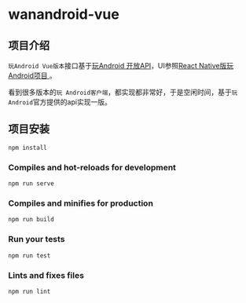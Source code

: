 # wanandroid-vue

## 项目介绍
`玩Android Vue版本`接口基于[玩Android 开放API](https://www.wanandroid.com/blog/show/2)，UI参照[React Native版玩Android项目
](https://www.wanandroid.com/blog/show/2681)。

看到很多版本的`玩 Android客户端`，都实现都非常好，于是空闲时间，基于`玩 Android`官方提供的api实现一版。

## 项目安装
```
npm install
```

### Compiles and hot-reloads for development
```
npm run serve
```

### Compiles and minifies for production
```
npm run build
```

### Run your tests
```
npm run test
```

### Lints and fixes files
```
npm run lint
```

